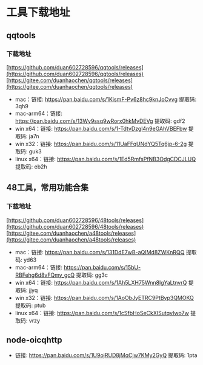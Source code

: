 # 工具下载地址

## qqtools

### 下载地址
[https://github.com/duan602728596/qqtools/releases](https://github.com/duan602728596/qqtools/releases)   
[https://gitee.com/duanhaochen/qqtools/releases](https://gitee.com/duanhaochen/qqtools/releases)
* mac：链接: https://pan.baidu.com/s/1KismF-Pv6z8hc9knJoCvvg 提取码: 3qh9
* mac-arm64：链接: https://pan.baidu.com/s/13Wy9ssq9wRorx0hkMvDEVg 提取码: gdf2
* win x64：链接: https://pan.baidu.com/s/1-TdtvDzgl4n9eGAhVBEFbw 提取码: ja7n
* win x32：链接: https://pan.baidu.com/s/11UaFFqUNdYQ5Tq6jp-6-2g 提取码: guk3
* linux x64：链接: https://pan.baidu.com/s/1Ed5RmfsPfNB3OdgCDCJLUQ 提取码: eb2h

## 48工具，常用功能合集

### 下载地址
[https://github.com/duan602728596/48tools/releases](https://github.com/duan602728596/48tools/releases)   
[https://gitee.com/duanhaochen/a48tools/releases](https://gitee.com/duanhaochen/a48tools/releases)
* mac：链接: https://pan.baidu.com/s/131DdE7wB-aQIMd8ZWKnRQQ 提取码: yd63
* mac-arm64：链接: https://pan.baidu.com/s/15bU-RBFehg6d8vFQmy_gcQ 提取码: gg3c
* win x64：链接: https://pan.baidu.com/s/1Ah5LXH75Wnn8lgYaLtnvrQ 提取码: jjyq
* win x32：链接: https://pan.baidu.com/s/1AoObJyETRC9PtByp3QMOKQ 提取码: ptub
* linux x64：链接: https://pan.baidu.com/s/1cSfbHoSeCkXISutqvIwo7w 提取码: vrzy

## node-oicqhttp

* 链接: https://pan.baidu.com/s/1U9ojRUD8jMqCjw7KMy2GyQ 提取码: 1pta
